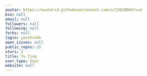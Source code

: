 ```yaml
---
avatar: https://avatars3.githubusercontent.com/u/13010884?v=4
bio: null
email: null
followers: null
following: null
forks: null
login: youthinkk
open_issues: null
public_repos: 15
stars: 2
title: Yu Ting
user_type: User
website: null
---
```

